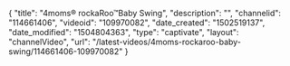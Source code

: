 {
    "title": "4moms&reg; rockaRoo&trade;Baby Swing",
    "description": "",
    "channelid": "114661406",
    "videoid": "109970082",
    "date_created": "1502519137",
    "date_modified": "1504804363",
    "type": "captivate",
    "layout": "channelVideo",
    "url": "\/latest-videos\/4moms-rockaroo-baby-swing\/114661406-109970082"
}